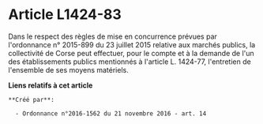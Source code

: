 # Article L1424-83

Dans le respect des règles de mise en concurrence prévues par l'ordonnance n° 2015-899 du 23 juillet 2015 relative aux
marchés publics, la collectivité de Corse peut effectuer, pour le compte et à la demande de l'un des établissements publics
mentionnés à l'article L. 1424-77, l'entretien de l'ensemble de ses moyens matériels.

**Liens relatifs à cet article**

	**Créé par**:

	  - Ordonnance n°2016-1562 du 21 novembre 2016 - art. 14

